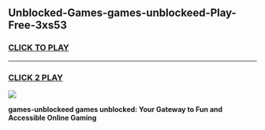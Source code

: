 
## Unblocked-Games-games-unblockeed-Play-Free-3xs53
<h3>
<a href="https://premium76.site?title=games-unblockeed&ref=18A1">CLICK TO PLAY</a></h3>
<hr>

<h3>
<a href="https://premium76.site?title=games-unblockeed&ref=18A1">CLICK 2 PLAY</a>
  
</h3>

<a href="https://premium76.site?title=games-unblockeed&ref=18A1"><img src="https://clearcache.store/games.png"></a>


**games-unblockeed games unblocked: Your Gateway to Fun and Accessible Online Gaming**
